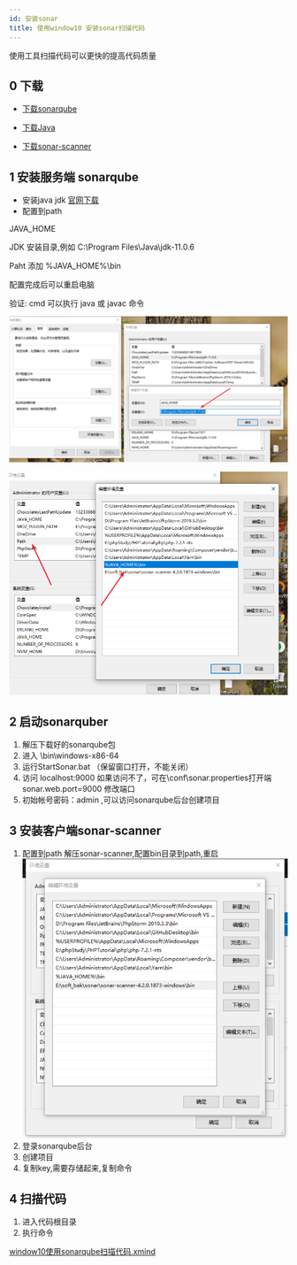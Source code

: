 ```yaml
---
id: 安装sonar
title: 使用window10 安装sonar扫描代码
---
```


使用工具扫描代码可以更快的提高代码质量

## 0 下载

- [下载sonarqube](https://www.sonarqube.org/downloads/)

- [下载Java](https://www.oracle.com/java/technologies/oracle-java-archive-downloads.html)

- [下载sonar-scanner](https://docs.sonarqube.org/latest/analysis/scan/sonarscanner/)

  

## 1 安装服务端 sonarqube

- 安装java jdk [官网下载](https://www.oracle.com/java/technologies/javase-downloads.html)
- 配置到path

JAVA_HOME 

JDK 安装目录,例如 C:\Program Files\Java\jdk-11.0.6 

Paht 添加 %JAVA_HOME%\bin

配置完成后可以重启电脑

验证: cmd 可以执行 java 或 javac 命令

![sonar01](../static/img/sonar01.png)

![sonar02](../static/img/sonar02.png)

## 2 启动sonarquber

1. 解压下载好的sonarqube包
2. 进入  \bin\windows-x86-64
3. 运行StartSonar.bat  （保留窗口打开，不能关闭）
4. 访问 localhost:9000 如果访问不了，可在\conf\sonar.properties打开端 sonar.web.port=9000 修改端口
5. 初始帐号密码：admin ,可以访问sonarqube后台创建项目

## 3 安装客户端sonar-scanner

1. 配置到path  解压sonar-scanner,配置bin目录到path,重启![sonar03](../static/img/sonar03.png)
2. 登录sonarqube后台
3. 创建项目
4. 复制key,需要存储起来,复制命令



## 4 扫描代码

1. 进入代码根目录
2. 执行命令

 [window10使用sonarqube扫描代码.xmind](../static/xmind/window10使用sonarqube扫描代码.xmind) 